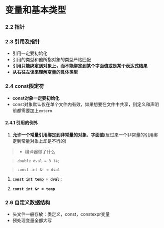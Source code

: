 # 变量和基本类型

### 2.2 指针

### 2.3 引用及指针

* 引用一定要初始化
* 引用的类型和他所指对象的类型严格匹配
* **引用只能绑定到对象上，而不能绑定到某个字面值或是某个表达式结果** 
* **从右往左读来理解变量的具体类型**

### 2.4 const限定符

* **const对象一定要初始化**
* const对象默认仅在单个文件内有效，如果想要在文件中共享，则定义和声明前都需要加上```extern```
#### 2.4.1 引用的例外

1. **允许一个常量引用绑定到非常量的对象、字面值**(反过来一个非常量的引用绑定到常量对象上却是不行的)
>* 编译器做了什么

>  ```double dval = 3.14;```

>  ```const int &r = dval``` 

1. **```const int temp = dval```** ;

2. **```const int &r = temp```**

### 2.6 自定义数据结构

* 头文件一般存放：类定义，const，constexpr变量
* 预处理变量全部大写